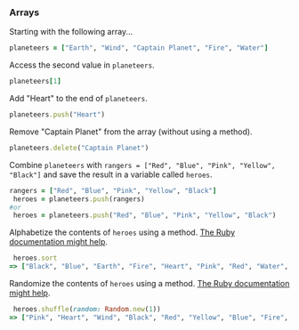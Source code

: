 ### Arrays

Starting with the following array...

```rb
planeteers = ["Earth", "Wind", "Captain Planet", "Fire", "Water"]
```

Access the second value in `planeteers`.

```rb
planeteers[1]
```

Add "Heart" to the end of `planeteers`.

```rb
planeteers.push("Heart")
```

Remove "Captain Planet" from the array (without using a method).

```rb
planeteers.delete("Captain Planet")
```

Combine `planeteers` with `rangers = ["Red", "Blue", "Pink", "Yellow", "Black"]` and save the result in a variable called `heroes`.

```rb
rangers = ["Red", "Blue", "Pink", "Yellow", "Black"]
 heroes = planeteers.push(rangers)
#or
 heroes = planeteers.push("Red", "Blue", "Pink", "Yellow", "Black")
```

Alphabetize the contents of `heroes` using a method. [The Ruby documentation might help](http://ruby-doc.org/core-2.6.1/Array.html).

```rb
 heroes.sort
=> ["Black", "Blue", "Earth", "Fire", "Heart", "Pink", "Red", "Water", "Wind", "Yellow"]
```

Randomize the contents of `heroes` using a method. [The Ruby documentation might help](http://ruby-doc.org/core-2.6.1/Array.html).

```rb
 heroes.shuffle(random: Random.new(1))
=> ["Pink", "Heart", "Wind", "Black", "Red", "Yellow", "Blue", "Fire", "Water", "Earth"]
```
